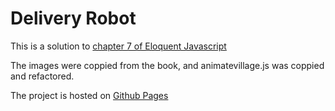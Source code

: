 # Delivery Robot
This is a solution to [chapter 7 of Eloquent Javascript](https://eloquentjavascript.net/07_robot.html)

The images were coppied from the book, and animatevillage.js was coppied and refactored.

The project is hosted on [Github Pages](https://crazytieguy.github.io/eloquent_js_07_robot/)